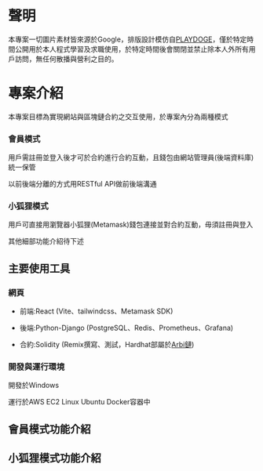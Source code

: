 # 聲明
本專案一切圖片素材皆來源於Google，排版設計模仿自[PLAYDOGE](https://playdoge.io/zh-hant#home)，僅於特定時間公開用於本人程式學習及求職使用，於特定時間後會關閉並禁止除本人外所有用戶訪問，無任何散播與營利之目的。

# 專案介紹
本專案目標為實現網站與區塊鏈合約之交互使用，於專案內分為兩種模式
### 會員模式

用戶需註冊並登入後才可於合約進行合約互動，且錢包由網站管理員(後端資料庫)統一保管

以前後端分離的方式用RESTful API做前後端溝通

### 小狐狸模式

用戶可直接用瀏覽器小狐狸(Metamask)錢包連接並對合約互動，毋須註冊與登入

其他細部功能介紹待下述

## 主要使用工具
### 網頁
* 前端:React (Vite、tailwindcss、Metamask SDK)

* 後端:Python-Django (PostgreSQL、Redis、Prometheus、Grafana)

* 合約:Solidity (Remix撰寫、測試，Hardhat部屬於[Arbi鏈](https://sepolia.arbiscan.io/token/0xd83ad6b2b3aff6c5fccb17fa8901e1b5401873d9?a=0xD83Ad6b2B3Aff6c5fCCB17fa8901E1B5401873d9))
### 開發與運行環境
開發於Windows

運行於AWS EC2 Linux Ubuntu Docker容器中

## 會員模式功能介紹









## 小狐狸模式功能介紹
